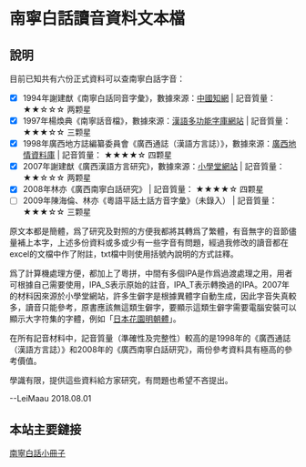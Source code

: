 # 南寧白話讀音資料文本檔

## 說明

目前已知共有六份正式資料可以查南寧白話字音：

- [x] 1994年謝建猷《南寧白話同音字彙》，數據來源：[中國知網](http://kns.cnki.net/KCMS/detail/detail.aspx?dbcode=CJFQ&dbname=CJFD9495&filename=FYZA199404006&uid=WEEvREcwSlJHSldRa1FhdXNXa0d1RENHbHhkNnJGRUE3Skg4TzI2TXJDaz0=$9A4hF_YAuvQ5obgVAqNKPCYcEjKensW4IQMovwHtwkF4VYPoHbKxJw!!&v=MDAwNDFyQ1VSTEtlWitabkZpdmhWcnZOSXpUUmI3S3hGOVhNcTQ5RllvUjhlWDFMdXhZUzdEaDFUM3FUcldNMUY=) |  記音質量： ★★☆☆☆  两颗星
- [x] 1997年楊煥典《南寧話音檔》，數據來源：[漢語多功能字庫網站](http://humanum.arts.cuhk.edu.hk/Lexis/lexi-mf/)  |  記音質量： ★★★☆☆  三颗星
- [x] 1998年廣西地方誌編纂委員會《廣西通誌（漢語方言誌）》，數據來源：[廣西地情資料庫](http://lib.gxdqw.com/file-a88-1.html)  | 記音質量： ★★★★☆  四颗星
- [x] 2007年謝建猷《廣西漢語方言研究》，數據來源：[小學堂網站](http://xiaoxue.iis.sinica.edu.tw/)  |  記音質量： ★★☆☆☆  两颗星
- [x] 2008年林亦《廣西南寧白話研究》 | 記音質量： ★★★★☆  四颗星
- [ ] 2009年陳海倫、林亦《粵語平話土話方音字彙》（未錄入）  |  記音質量： ★★★☆☆  三颗星

原文本都是簡體，爲了研究及對照的方便我都將其轉爲了繁體，有音無字的音節儘量補上本字，上述多份資料或多或少有一些字音有問題，經過我修改的讀音都在excel的文檔中作了附註，txt檔中则使用括號內說明的方式註釋。

爲了計算機處理方便，都加上了粵拼，中間有多個IPA是作爲過渡處理之用，用者可根據自己需要使用，IPA_S表示原始的註音，IPA_T表示轉換過的IPA。2007年的材料因來源於小學堂網站，許多生僻字是根據異體字自動生成，因此字音失真較多，讀音只能參考，原書應該無這類生僻字，要顯示這類生僻字需要電腦安裝可以顯示大字符集的字體，例如「[日本花園明朝體](http://fonts.mobanwang.com/201105/9880.html)」。

在所有記音材料中，記音質量（準確性及完整性）較高的是1998年的《廣西通誌（漢語方言誌）》和2008年的《廣西南寧白話研究》，兩份參考資料具有極高的參考價值。

學識有限，提供這些資料給方家研究，有問題也希望不吝提出。

--LeiMaau  2018.08.01

## 本站主要鏈接

[南寧白話小冊子](https://leimaau.github.io/book/) 

